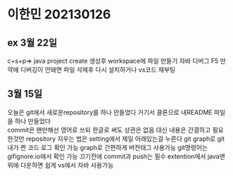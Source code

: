 # 이한민 202130126


 ## ex 3월 22일
 c+s+p=> java project create 생성후 workspace에 파일 만들기 
 자바 디버그 F5 만약에 디버깅이 안돼면 파일 삭제후 다시 설치하거나 vs코드 재부팅

 ## 3월 15일 
 오늘은 git에서 새로운repository를 하나 만들었다 거기서 클론으로 내README 파일을 하나 만들었다    
 commit은 왠만해선 영어로 쓰되 한글로 써도 상관은 없음 대신 내용은 간결하고 필요한것만
 repository 지우는 법은 setting에서 제일 아래있는걸 누른다
 git graph로 git 내가 짠 코드 로그 확인 가능 graph로 간편하게 버전태그 사용가능
 git명령어는 gifignore.io에서 확인 가능
 끄기전에 commit과 push는 필수
 extention에서 java맨위에 다운하면 쉽게 vs에서 자바 사용가능